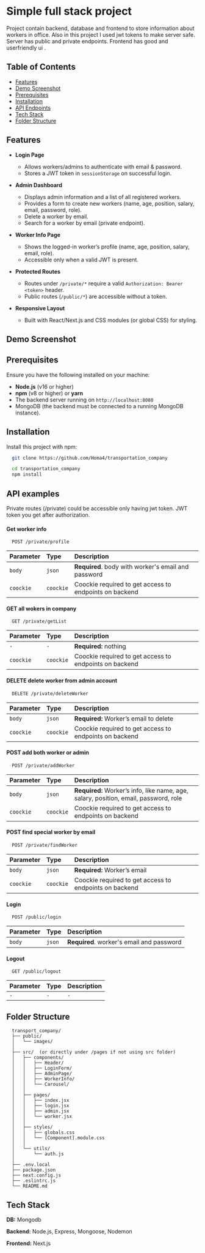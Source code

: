 
# Simple full stack project

Project contain backend, database and frontend to store information about workers in office. Also in this project I used jwt tokens to make server safe. Server has public and private endpoints. Frontend has good and userfriendly ui .


## Table of Contents

- [Features](#features)  
- [Demo Screenshot](#demo-screenshot)  
- [Prerequisites](#prerequisites)  
- [Installation](#installation)   
- [API Endpoints](#api-endpoints)  
- [Tech Stack](#tech-stack)  
- [Folder Structure](#folder-structure)


## Features

- **Login Page**  
  - Allows workers/admins to authenticate with email & password.  
  - Stores a JWT token in `sessionStorage` on successful login.

- **Admin Dashboard**  
  - Displays admin information and a list of all registered workers.  
  - Provides a form to create new workers (name, age, position, salary, email, password, role).  
  - Delete a worker by email.  
  - Search for a worker by email (private endpoint).

- **Worker Info Page**  
  - Shows the logged-in worker’s profile (name, age, position, salary, email, role).  
  - Accessible only when a valid JWT is present.

- **Protected Routes**  
  - Routes under `/private/*` require a valid `Authorization: Bearer <token>` header.  
  - Public routes (`/public/*`) are accessible without a token.

- **Responsive Layout**  
  - Built with React/Next.js and CSS modules (or global CSS) for styling.  


## Demo Screenshot


## Prerequisites

Ensure you have the following installed on your machine:

- **Node.js** (v16 or higher)  
- **npm** (v8 or higher) or **yarn**  
- The backend server running on `http://localhost:8080` 
- MongoDB (the backend must be connected to a running MongoDB instance).  




## Installation

Install this project with npm:

```bash
  git clone https://github.com/Homa4/transportation_company
```

```bash
  cd transportation_company
  npm install 
```
## API examples

Private routes (/private) could be accessible only having jwt token. JWT token you get after authorization. 

#### Get worker info
```http
  POST /private/profile
```

| Parameter | Type     | Description                |
| :-------- | :------- | :------------------------- |
| `body` | `json` | **Required**. body with worker's email and password|
| `coockie` | `coockie` | Coockie required to get access to endpoints on backend|

#### GET all wokers in company
```http
  GET /private/getList
```
| Parameter | Type     | Description                |
| :-------- | :------- | :------------------------- |
| `-` | `-` | **Required:** nothing|
| `coockie` | `coockie` | Coockie required to get access to endpoints on backend|

#### DELETE delete worker from admin account
```http
  DELETE /private/deleteWorker
```
| Parameter | Type     | Description                |
| :-------- | :------- | :------------------------- |
| `body` | `json` | **Required:**  Worker’s email to delete|
| `coockie` | `coockie` | Coockie required to get access to endpoints on backend|

#### POST add both worker or admin
```http
  POST /private/addWorker
```
| Parameter | Type     | Description                |
| :-------- | :------- | :------------------------- |
| `body` | `json` | **Required:**  Worker’s info, like name, age, salary, position, email, password, role |
| `coockie` | `coockie` | Coockie required to get access to endpoints on backend|

#### POST find special worker by email
```http
  POST /private/findWorker
```
| Parameter | Type     | Description                |
| :-------- | :------- | :------------------------- |
| `body` | `json` | **Required:** Worker’s email|
| `coockie` | `coockie` | Coockie required to get access to endpoints on backend|


#### Login
```http
  POST /public/login
```
| Parameter | Type     | Description                       |
| :-------- | :------- | :-------------------------------- |
| `body`      | `json` | **Required**. worker's email and password |

#### Logout
```http
  GET /public/logout
```
| Parameter | Type     | Description                       |
| :-------- | :------- | :-------------------------------- |
| `-`      | `-` | `-` |




## Folder Structure

```text
  transport_company/
  ├── public/
  │   └── images/                 
  │
  ├── src/  (or directly under /pages if not using src folder)
  │   ├── components/             
  │   │   ├── Header/             
  │   │   ├── LoginForm/          
  │   │   ├── AdminPage/        
  │   │   ├── WorkerInfo/        
  │   │   └── Carousel/           
  │   │
  │   ├── pages/                  
  │   │   ├── index.jsx          
  │   │   ├── login.jsx           
  │   │   ├── admin.jsx           
  │   │   └── worker.jsx          
  │   │
  │   ├── styles/                 
  │   │   ├── globals.css       
  │   │   └── [Component].module.css  
  │   │
  │   └── utils/                  
  │       └── auth.js             
  │
  ├── .env.local                  
  ├── package.json             
  ├── next.config.js              
  ├── .eslintrc.js                
  └── README.md                   
```

## Tech Stack

**DB:** Mongodb

**Backend:** Node.js, Express, Mongoose, Nodemon

**Frontend:** Next.js

